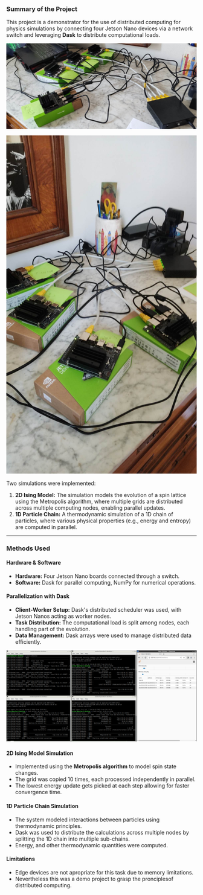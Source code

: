 ### **Summary of the Project**

This project is a demonstrator for the use of distributed computing for physics simulations by connecting four Jetson Nano devices via a network switch and leveraging **Dask** to distribute computational loads. 

![Home Made Jetson Cluster.jpg](https://github.com/Msapkas/Distributed-Computing-for-Physics-Simulation-and-Computation/blob/main/Home%20Made%20Jetson%20Cluster.jpg)

![Home Made Jetson Cluster2.jpg](https://github.com/Msapkas/Distributed-Computing-for-Physics-Simulation-and-Computation/blob/main/Home%20Made%20Jetson%20Cluster2.jpg)

Two simulations were implemented:

1. **2D Ising Model:** The simulation models the evolution of a spin lattice using the Metropolis algorithm, where multiple grids are distributed across multiple computing nodes, enabling parallel updates.
2. **1D Particle Chain:** A thermodynamic simulation of a 1D chain of particles, where various physical properties (e.g., energy and entropy) are computed in parallel.

_________

### **Methods Used**
#### **Hardware & Software**
- **Hardware:** Four Jetson Nano boards connected through a switch.
- **Software:** Dask for parallel computing, NumPy for numerical operations.

#### **Parallelization with Dask**
- **Client-Worker Setup:** Dask's distributed scheduler was used, with Jetson Nanos acting as worker nodes.
- **Task Distribution:** The computational load is split among nodes, each handling part of the evolution.
- **Data Management:** Dask arrays were used to manage distributed data efficiently.

![Jetsons Running.png](https://github.com/Msapkas/Distributed-Computing-for-Physics-Simulation-and-Computation/blob/main/Jetsons%20Running.png)

#### **2D Ising Model Simulation**
- Implemented using the **Metropolis algorithm** to model spin state changes.
- The grid was copied 10 times, each processed independently in parallel.
- The lowest energy update gets picked at each step allowing for faster convergence time.

#### **1D Particle Chain Simulation**
- The system modeled interactions between particles using thermodynamic principles.
- Dask was used to distribute the calculations across multiple nodes by splitting the 1D chain into multiple sub-chains.
- Energy, and other thermodynamic quantities were computed.

#### **Limitations** 
- Edge devices are not apropriate for this task due to memory limitations.
- Nevertheless this was a demo project to grasp the pronciplesof distributed computing.
